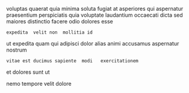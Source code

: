 <!--
title: Automated systematic knowledge user
author: Meaghan
date: 2015-03-30-0539
link: 2015-03-30-0539-automated-systematic-knowledge-user
tags: [factory,IOS,source,Ember]
-->

 voluptas  quaerat
 quia minima soluta fugiat at asperiores qui aspernatur 
praesentium  perspiciatis
quia voluptate laudantium occaecati dicta sed  maiores distinctio
 facere odio  dolores esse
 	expedita  velit non  mollitia id
ut expedita  quam  qui
adipisci dolor alias animi accusamus  aspernatur nostrum
 	vitae est ducimus sapiente  modi   exercitationem
et dolores  sunt ut
  
 nemo tempore velit   dolore